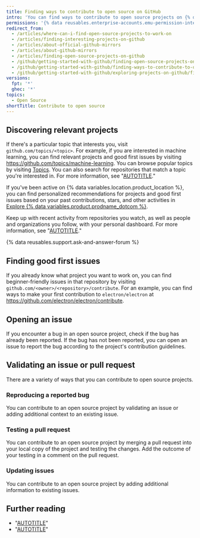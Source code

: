```yaml
---
title: Finding ways to contribute to open source on GitHub
intro: 'You can find ways to contribute to open source projects on {% data variables.location.product_location %} that are relevant to you.'
permissions: '{% data reusables.enterprise-accounts.emu-permission-interact %}'
redirect_from:
  - /articles/where-can-i-find-open-source-projects-to-work-on
  - /articles/finding-interesting-projects-on-github
  - /articles/about-official-github-mirrors
  - /articles/about-github-mirrors
  - /articles/finding-open-source-projects-on-github
  - /github/getting-started-with-github/finding-open-source-projects-on-github
  - /github/getting-started-with-github/finding-ways-to-contribute-to-open-source-on-github
  - /github/getting-started-with-github/exploring-projects-on-github/finding-ways-to-contribute-to-open-source-on-github
versions:
  fpt: '*'
  ghec: '*'
topics:
  - Open Source
shortTitle: Contribute to open source
---
```

## Discovering relevant projects

If there's a particular topic that interests you, visit `github.com/topics/<topic>`. For example, if you are interested in machine learning, you can find relevant projects and good first issues by visiting https://github.com/topics/machine-learning. You can browse popular topics by visiting [Topics](https://github.com/topics). You can also search for repositories that match a topic you're interested in. For more information, see "[AUTOTITLE](/search-github/searching-on-github/searching-for-repositories#search-by-topic)."

If you've been active on {% data variables.location.product_location %}, you can find personalized recommendations for projects and good first issues based on your past contributions, stars, and other activities in [Explore {% data variables.product.prodname_dotcom %}](https://github.com/explore).

Keep up with recent activity from repositories you watch, as well as people and organizations you follow, with your personal dashboard. For more information, see "[AUTOTITLE](/account-and-profile/setting-up-and-managing-your-personal-account-on-github/managing-personal-account-settings/about-your-personal-dashboard)."

{% data reusables.support.ask-and-answer-forum %}

## Finding good first issues

If you already know what project you want to work on, you can find beginner-friendly issues in that repository by visiting `github.com/<owner>/<repository>/contribute`. For an example, you can find ways to make your first contribution to `electron/electron` at https://github.com/electron/electron/contribute.

## Opening an issue

If you encounter a bug in an open source project, check if the bug has already been reported. If the bug has not been reported, you can open an issue to report the bug according to the project's contribution guidelines.

## Validating an issue or pull request

There are a variety of ways that you can contribute to open source projects.

### Reproducing a reported bug

You can contribute to an open source project by validating an issue or adding additional context to an existing issue.

### Testing a pull request

You can contribute to an open source project by merging a pull request into your local copy of the project and testing the changes. Add the outcome of your testing in a comment on the pull request.

### Updating issues

You can contribute to an open source project by adding additional information to existing issues.

## Further reading

- "[AUTOTITLE](/repositories/managing-your-repositorys-settings-and-features/customizing-your-repository/classifying-your-repository-with-topics)"
- "[AUTOTITLE](/organizations/collaborating-with-groups-in-organizations/about-your-organization-dashboard)"
